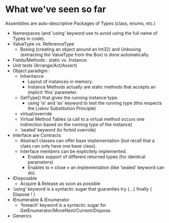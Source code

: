 # What we've seen so far

 Assemblies are auto-descriptive Packages of Types (class, enums, etc.)
* Namespaces (and ‘using’ keyword use to avoid using the full name of Types in code).
* ValueType vs. ReferenceType
	* Boxing (creating an object around an Int32) and Unboxing (extracting the ValueType from the Box) is done automatically.
* Fields/Methods : static vs. Instance.
* Unit tests (Arrange/Act/Assert)
* Object paradigm : 
	* Inheritance 
		* Layout of instances in memory.
		* Instance Methods actually are static methods that accepts an implicit ‘this’ parameter.
	* GetType() that gives the running instance type.
		* using ‘is’ and ‘as’ keyword to test the running type (this respects the Liskov Substitution Principle)
	* virtual/override
	* Virtual Method Tables (a call to a virtual method occurs one indirection based on the running type of the instance)
	* ‘sealed’ keyword (to forbid override)
* Interface are Contracts
	* Abstract classes can offer base implementation (but recall that a class can only have one base class).
	* Interface members can be explicitely implemented.
		* Enables support of different returned types (for identical parameters)
		* Enables to « close » an implementation (like ‘sealed’ keyword can do).
* IDisposable
	* Acquire & Release as soon as possible
* ‘using’ keyword is a syntactic sugar that guaranties try {…} finally {  Dispose ! }
* IEnumerable & IEnumerator
	* ‘foreach’ keyword is a syntactic sugar for GetEnumerator/MoveNext/Current/Dispose.
* Generics
